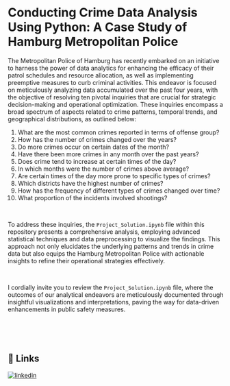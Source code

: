 # Conducting Crime Data Analysis Using Python: A Case Study of Hamburg Metropolitan Police

The Metropolitan Police of Hamburg has recently embarked on an initiative to harness the power of data analytics for enhancing the efficacy of their patrol schedules and resource allocation, as well as implementing preemptive measures to curb criminal activities. This endeavor is focused on meticulously analyzing data accumulated over the past four years, with the objective of resolving ten pivotal inquiries that are crucial for strategic decision-making and operational optimization. These inquiries encompass a broad spectrum of aspects related to crime patterns, temporal trends, and geographical distributions, as outlined below:

1. What are the most common crimes reported in terms of offense group?
2. How has the number of crimes changed over the years?
3. Do more crimes occur on certain dates of the month?
4. Have there been more crimes in any month over the past years?
5. Does crime tend to increase at certain times of the day?
6. In which months were the number of crimes above average?
7. Are certain times of the day more prone to specific types of crimes?
8. Which districts have the highest number of crimes?
9. How has the frequency of different types of crimes changed over time?
10. What proportion of the incidents involved shootings?

<br/>

To address these inquiries, the `Project_Solution.ipynb` file within this repository presents a comprehensive analysis, employing advanced statistical techniques and data preprocessing to visualize the findings. This approach not only elucidates the underlying patterns and trends in crime data but also equips the Hamburg Metropolitan Police with actionable insights to refine their operational strategies effectively.

<br/>

I cordially invite you to review the `Project_Solution.ipynb` file, where the outcomes of our analytical endeavors are meticulously documented through insightful visualizations and interpretations, paving the way for data-driven enhancements in public safety measures.

<br/>

<br/>

<br/>

## 🔗 Links
[![linkedin](https://img.shields.io/badge/linkedin-0A66C2?style=for-the-badge&logo=linkedin&logoColor=white)](https://www.linkedin.com/in/dipu1591/)

